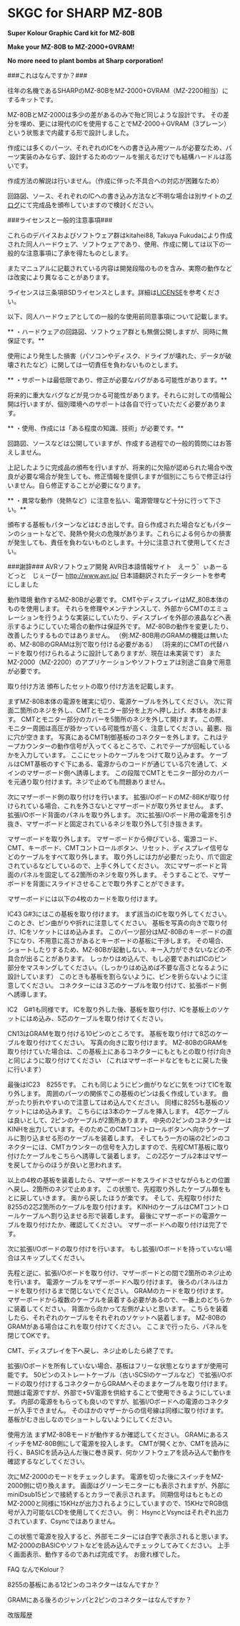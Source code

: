 # SKGC for SHARP MZ-80B
**Super Kolour Graphic Card kit for MZ-80B**

**Make your MZ-80B to MZ-2000+GVRAM!**

**No more need to plant bombs at Sharp corporation!**


###これはなんですか？###

往年の名機であるSHARPのMZ-80BをMZ-2000+GVRAM（MZ-2200相当）にするキットです。

MZ-80BとMZ-2000は多少の差があるのみで殆ど同じような設計です。
その差分を埋め、更には現代のICを使用することでMZ-2000＋GVRAM（3プレーン）という状態まで内蔵する形で設計しました。

作成には多くのパーツ、それぞれのICをへの書き込み用ツールが必要なため、パーツ実装のみならず、設計するためのツールを揃えるだけでも結構ハードルは高いです。

作成方法の解説は行いません。（作成に伴った不具合への対応が困難なため）

回路図、ソース、それぞれのICへの書き込み方法など不明な場合は別サイトの[ブログ](http://kitahei88.blog.fc2.com/)にて完成品を頒布していますので検討ください。


###ライセンスと一般的注意事項###

これらのデバイスおよびソフトウェア群はkitahei88, Takuya Fukudaにより作成された同人ハードウェア、ソフトウェアであり、使用、作成に関しては以下の一般的な注意事項に了承を得たものとします。

またマニュアルに記載されている内容は開発段階のものを含み、実際の動作などは改変により異なることがあります。

ライセンスは三条項BSDライセンスとします。詳細は[LICENSE](https://github.com/kitahei88/SKGC-for-MZ-80B/blob/main/LICENSE)を参考ください。

以下、同人ハードウェアとしての一般的な使用前同意事項について記載します。


** ・ハードウェアの回路図、ソフトウェア群とも無償公開しますが、同時に無保証です。**

使用により発生した損害（パソコンやディスク、ドライブが壊れた、データが破壊されたなど）に関しては一切責任を負わないものとします。


** ・サポートは最低限であり、修正が必要なバグがある可能性があります。**

将来的に重大なバグなどが見つかる可能性があります。それらに対しての情報公開は行いますが、個別環境へのサポートは各自で行っていただく必要があります。


** ・使用、作成には「ある程度の知識、技術」が必要です。**

回路図、ソースなどは公開していますが、作成する過程での一般的質問にはお答えしません。

上記したように完成品の頒布を行いますが、将来的に欠陥が認められた場合や改良が必要な場合が発生しても、修正情報を提供しますが個別にこちらで修正は行いません。自ら修正することが必要になります。


** ・異常な動作（発熱など）に注意を払い、電源管理など十分に行って下さい。**

頒布する基板もパターンなどはむき出しです。自ら作成された場合などもパターンのショートなどで、発熱や発火の危険があります。これらによる何らかの損害が発生しても、責任を負わないものとします。十分に注意されて使用してください。

###謝辞###
AVRソフトウェア開発
AVR日本語情報サイト　えーう゛ぃあーる どっと　じぇーぴー
http://www.avr.jp/
日本語翻訳されたデータシートを参考にしました

動作環境
動作するMZ-80Bが必要です。
CMTやディスプレイはMZ_80B本体のものを使用します。
それらを修理やメンテナンスして、外部からCMTのエミュレーションを行うような実装にしていたり、ディスプレイを外部の液晶などへ表示するようにしていた場合の動作は保証外です。
MZ-80Bの動作を変更したり、改善したりするものではありません。
（例:MZ-80B用のGRAMの機能は無いため、MZ-80BのGRAMは別で取り付ける必要がある）
（将来的にCMTの代替ハードを取り付けられるように設計してありますが、現在は未実装です）
またMZ-2000（MZ-2200）のアプリケーションやソフトウェアは別途ご自身で用意が必要です。

取り付け方法
頒布したセットの取り付け方法を記載します。

まずMZ-80B本体の電源を確実に切り、電源ケーブルを外してください。
次に背面二箇所のネジを外し、CMTとモニター部分を上方へ押し上げ、本体をあけます。
CMTとモニター部分のカバーを5箇所のネジを外して開けます。
この際、モニター周囲は高圧が掛かっている可能性が高く、注意してください。最悪、指に穴が空きます。
写真にあるCMT制御基板のコネクターを外します。これはテープカウンターの動作信号が入ってくるところで、これでテープが回転しているかを入力しています。
ここにセットのケーブルをつけて取り込みます。
ケーブルはCMT基板のすぐ下にある、電源からのコードが通じている穴を通して、メインのマザーボード側へ誘導します。
この段階でCMTとモニター部分のカバーを元通り取り付けます。ネジで止めても問題ありません。

次にマザーボード側の取り付けを行います。
拡張I/OボードのMZ-8BKが取り付けられている場合、これを外さないとマザーボードが取り外せません。
まず、拡張I/Oボード背面のパネルを取り外します。
次に拡張I/Oボード用の電源を引き抜き、マザーボードと固定されているネジを取り外して引き抜きます。

マザーボードを取り外します。
マザーボードから伸びている、電源コード、CMT、キーボード、CMTコントロールボタン、リセット、ディスプレイ信号などのケーブルをすべて取り外します。
取り外しには力が必要だったり、爪で固定されているなどしているので、上手く外してください。
次にマザーボードと背面のパネルを固定してる2箇所のネジを取り外します。
そうすることで、マザーボードを背面にスライドさせることで取り外すことができます。

マザーボードには以下の4枚のカードを取り付けます。

IC43 G#3にはこの基板を取り付けます。
まず該当のICを取り外してください。このとき、ピン曲がりや折れに注意してください。
基板を写真の向きで取り付け、ICをソケットにはめ込みます。
このパーツ部分はMZ-80Bのキーボードの直下になり、不用意に高さがあるとキーボードの基板に干渉します。
その場合、ショートしたりするため、MZ-80Bが起動しない、キー入力ができないなどの不具合が出ることがあります。
しっかりはめ込んで、もし必要であればICのピン部分をマスキングしてください。（しっかりはめ込めば不要な高さとなるように設計しています）
このときも基板を割らないように、ピンを折らないように注意してください。
コネクターには３芯のケーブルを取り付けて、拡張ボード側へ誘導します。

IC2　G#1も同様です。
ICを取り外した後、基板を取り付け、ICを基板上のソケットにはめ込み、5芯のケーブルを取り付けてください。

CN13はGRAMを取り付ける10ピンのところです。
基板を取り付けて8芯のケーブルを取り付けてください。
写真の向きに取り付けます。
MZ-80BのGRAMを取り付けていた場合は、この基板上にあるコネクターにもともとの取り付け向きと同じように取り付けてください
（これはマザーボードなどをもとに戻した後に行います）

最後はIC23　8255です。
これも同じようにピン曲がりなどに気をつけてICを取り外します。
周囲のパーツの関係でこの基板のピンは長く作成しています。
曲がったり折れやすいので注意してはめ込んでください。
同様に8255も基板のソケットにはめ込みます。
こちらには3本のケーブルを挿入します。
4芯ケーブルは良いとして、2ピンのケーブルが2箇所あります。
中央の2ピンのコネクターはKINHを出力しています。そのためこのCMTコントロールボタンへ向かうケーブルに割り込ませる形のケーブルを装着します。
そしてもう一方の端の2ピンのコネクターには、CMTカウンターの信号を入力しますので、先程CMT基板に取り付けたケーブルをこちらへ誘導して装着します。
この2芯ケーブル2本はマザーを戻してからのほうが良いと思われます。

以上の4枚の基板を装着したら、マザーボードをスライドさせながらもとの位置へ戻し、2箇所のネジで止めます。
この状態で、先程取り外したケーブル類をもとに戻していきます。
奥から戻したほうが楽です。
そして、先程取り付けた8255の2芯2箇所のケーブルを取り付けます。
KINHのケーブルはCMTコントロールケーブルへ割り込ませる形で装着します。
最後にマザーボードの電源ケーブルを取り付けたか、確認してください。
マザーボードへの取り付けは完了です。

次に拡張I/Oボードの取り付けを行います。
もし拡張I/Oボードを持っていない場合はスキップしてください。

先程と逆に、拡張I/Oボードを取り付け、マザーボードとの間で2箇所のネジ止めを行います。
電源ケーブルをマザーボードへ取り付けます。
後ろのパネルはカードを取り付けるまで閉じないでください。
GRAMのカードを取り付けます。
マザーボードから複数のケーブルを装着する必要があるので、一番上のどちらかに装着してください。
背面から向かって左側がよいと思います。
こちらを装着したら、それぞれのケーブルをそれぞれのソケットへ装着します。
MZ-80BのGRAMがある場合はこれを取り付けてください。
ここまで行ったら、パネルを閉じてOKです。

CMT、ディスプレイを下へ戻し、ネジ止めしたら終了です。

拡張I/Oボードを所有していない場合、基板はフリーな状態となりますが使用可能です。
50ピンのストレートケーブル（古いSCSIのケーブルなど）で拡張I/Oボードの取り付けするコネクターからGRAMへそのままケーブルを取り付けます。
問題は電源ですが、外部で+5V電源を供給することで使用できるようにしています。
内部の電源をもらっても良いのですが、拡張I/Oボードへの電源のコネクターが入手できません。
そのほかのマザーからの信号線は同様に取り付けます。
基板がむき出しなのでショートしないようにしてください。

使用方法
まずMZ-80Bモードが動作するか確認してください。
GRAMにあるスイッチをMZ-80B側にして電源を投入します。
CMTが開くとか、CMTを読みに行く、BASICを読み込んだ後に巻き戻す、何かソフトウェアを読み込んで動作を確認するなどしてください。

次にMZ-2000のモードをチェックします。
電源を切った後にスイッチをMZ-2000側に切り換えます。
画面はグリーンモニターにも表示されますが、外部にminiDsub15ピンで接続するとカラーで表示されます。
同期信号はもともとのMZ-2000と同様に15KHzが出力されるようにしていますので、15KHzでRGB信号が入力可能なLCDを使用してください。
例：
HsyncとVsyncはそれぞれ出力されています、Csyncではありません。

この状態で電源を投入すると、外部モニターには白字で表示されると思います。
MZ-2000のBASICやソフトなどを読み込んでチェックしてみてください。
上手く画面表示、動作するのであれば完成です。
お疲れ様でした。

FAQ
なんでKolour？

8255の基板にある12ピンのコネクターはなんですか？

GRAMにある後ろのジャンパと2ピンのコネクターはなんですか？



改版履歴
